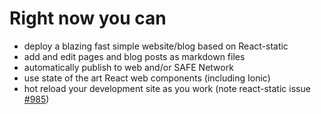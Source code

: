 # Right now you can
- deploy a blazing fast simple website/blog based on React-static
- add and edit pages and blog posts as markdown files
- automatically publish to web and/or SAFE Network
- use state of the art React web components (including Ionic)
- hot reload your development site as you work (note react-static issue [#985](https://github.com/nozzle/react-static/issues/985))
